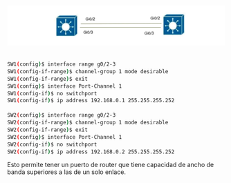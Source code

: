 ![](_anexos_/Screenshot%20from%202024-01-04%2018-28-35.png)
``` bash

SW1(config)$ interface range g0/2-3
SW1(config-if-range)$ channel-group 1 mode desirable    
SW1(config-if-range)$ exit
SW1(config)$ interface Port-Channel 1
SW1(config-if)$ no switchport
SW1(config-if)$ ip address 192.168.0.1 255.255.255.252

SW2(config)$ interface range g0/2-3
SW2(config-if-range)$ channel-group 1 mode desirable
SW2(config-if-range)$ exit
SW2(config)$ interface Port-Channel 1
SW2(config-if)$ no switchport
SW2(config-if)$ ip address 192.168.0.2 255.255.255.252

```

Esto permite tener un puerto de router que tiene capacidad de ancho de banda superiores a las de un solo enlace.